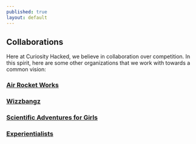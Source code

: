 ```yaml
---
published: true
layout: default
---
```


## Collaborations

Here at Curiosity Hacked, we believe in collaboration over competition. In this spirit, here are some other organizations that we work with towards a common vision:

### [Air Rocket Works](http://www.airrocketworks.com/)

### [Wizzbangz](http://wizzbangz.com/)

### [Scientific Adventures for Girls](http://www.scientificadventures.org/)

### [Experientialists](https://experientialists.education/)
